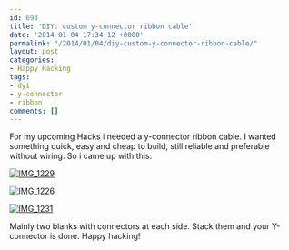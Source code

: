 ```yaml
---
id: 693
title: 'DIY: custom y-connector ribbon cable'
date: '2014-01-04 17:34:12 +0000'
permalink: "/2014/01/04/diy-custom-y-connector-ribbon-cable/"
layout: post
categories:
- Happy Hacking
tags:
- dyi
- y-connector
- ribbon
comments: []
---
```

For my upcoming Hacks i needed a y-connector&nbsp;ribbon cable. I wanted something quick, easy&nbsp;and cheap to build, still reliable and preferable without wiring. So i came up with this:

[![IMG_1229](http://www.rngtng.com/files/2013/01/IMG_1229.jpg)](http://www.rngtng.com/files/2013/01/IMG_1229.jpg)

[![IMG_1226](http://www.rngtng.com/files/2013/01/IMG_1226.jpg)](http://www.rngtng.com/files/2013/01/IMG_1226.jpg)

[![IMG_1231](http://www.rngtng.com/files/2013/01/IMG_1231.jpg)](http://www.rngtng.com/files/2013/01/IMG_1231.jpg)

Mainly two blanks with connectors at each side. Stack them and your Y-connector is done. Happy hacking!